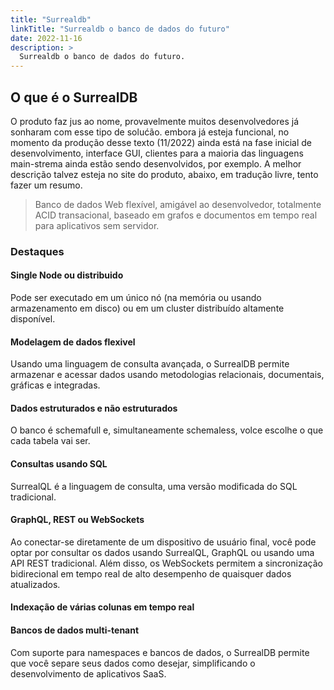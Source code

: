 ```yaml
---
title: "Surrealdb"
linkTitle: "Surrealdb o banco de dados do futuro"
date: 2022-11-16
description: >
  Surrealdb o banco de dados do futuro.
---
```


## O que é o SurrealDB

O produto faz jus ao nome, provavelmente muitos desenvolvedores já sonharam com esse tipo de solućão. embora já esteja funcional, no momento da produção desse texto (11/2022) ainda está na fase inicial de desenvolvimento, interface GUI, clientes para a maioria das linguagens main-strema ainda estão sendo desenvolvidos, por exemplo. A melhor descrição talvez esteja no site do produto, abaixo, em tradução livre, tento fazer um resumo.

> Banco de dados Web flexível, amigável ao desenvolvedor, totalmente ACID transacional, baseado em grafos e documentos em tempo real para aplicativos sem servidor.
>

### Destaques

#### Single Node ou distribuido

Pode ser executado em um único nó (na memória ou usando armazenamento em disco) ou em um cluster distribuído altamente disponível.

#### Modelagem de dados flexivel

Usando uma linguagem de consulta avançada, o SurrealDB permite armazenar e acessar dados usando metodologias relacionais, documentais, gráficas e integradas. 

#### Dados estruturados e não estruturados 

O banco é schemafull e, simultaneamente schemaless, volce escolhe o que cada tabela vai ser.

#### Consultas usando SQL 

SurrealQL é a linguagem de consulta, uma versão modificada do SQL tradicional.

#### GraphQL, REST ou WebSockets

Ao conectar-se diretamente de um dispositivo de usuário final, você pode optar por consultar os dados usando SurrealQL, GraphQL ou usando uma API REST tradicional. Além disso, os WebSockets permitem a sincronização bidirecional em tempo real de alto desempenho de quaisquer dados atualizados.

#### Indexação de várias colunas em tempo real

#### Bancos de dados multi-tenant

Com suporte para namespaces e bancos de dados, o SurrealDB permite que você separe seus dados como desejar, simplificando o desenvolvimento de aplicativos SaaS.

